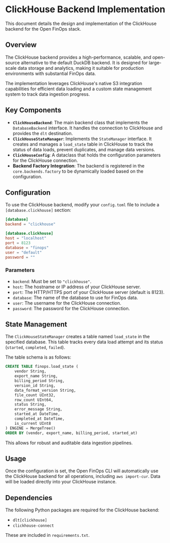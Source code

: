 # ClickHouse Backend Implementation

This document details the design and implementation of the ClickHouse backend for the Open FinOps stack.

## Overview

The ClickHouse backend provides a high-performance, scalable, and open-source alternative to the default DuckDB backend. It is designed for large-scale data storage and analytics, making it suitable for production environments with substantial FinOps data.

The implementation leverages ClickHouse's native S3 integration capabilities for efficient data loading and a custom state management system to track data ingestion progress.

## Key Components

-   **`ClickHouseBackend`**: The main backend class that implements the `DatabaseBackend` interface. It handles the connection to ClickHouse and provides the `dlt` destination.
-   **`ClickHouseStateManager`**: Implements the `StateManager` interface. It creates and manages a `load_state` table in ClickHouse to track the status of data loads, prevent duplicates, and manage data versions.
-   **`ClickHouseConfig`**: A dataclass that holds the configuration parameters for the ClickHouse connection.
-   **Backend Factory Integration**: The backend is registered in the `core.backends.factory` to be dynamically loaded based on the configuration.

## Configuration

To use the ClickHouse backend, modify your `config.toml` file to include a `[database.clickhouse]` section:

```toml
[database]
backend = "clickhouse"

[database.clickhouse]
host = "localhost"
port = 8123
database = "finops"
user = "default"
password = ""
```

### Parameters

-   `backend`: Must be set to `"clickhouse"`.
-   `host`: The hostname or IP address of your ClickHouse server.
-   `port`: The HTTP/HTTPS port of your ClickHouse server (default is 8123).
-   `database`: The name of the database to use for FinOps data.
-   `user`: The username for the ClickHouse connection.
-   `password`: The password for the ClickHouse connection.

## State Management

The `ClickHouseStateManager` creates a table named `load_state` in the specified database. This table tracks every data load attempt and its status (`started`, `completed`, `failed`).

The table schema is as follows:

```sql
CREATE TABLE finops.load_state (
    vendor String,
    export_name String,
    billing_period String,
    version_id String,
    data_format_version String,
    file_count UInt32,
    row_count UInt64,
    status String,
    error_message String,
    started_at DateTime,
    completed_at DateTime,
    is_current UInt8
) ENGINE = MergeTree()
ORDER BY (vendor, export_name, billing_period, started_at)
```

This allows for robust and auditable data ingestion pipelines.

## Usage

Once the configuration is set, the Open FinOps CLI will automatically use the ClickHouse backend for all operations, including `aws import-cur`. Data will be loaded directly into your ClickHouse instance.

## Dependencies

The following Python packages are required for the ClickHouse backend:

-   `dlt[clickhouse]`
-   `clickhouse-connect`

These are included in `requirements.txt`.
